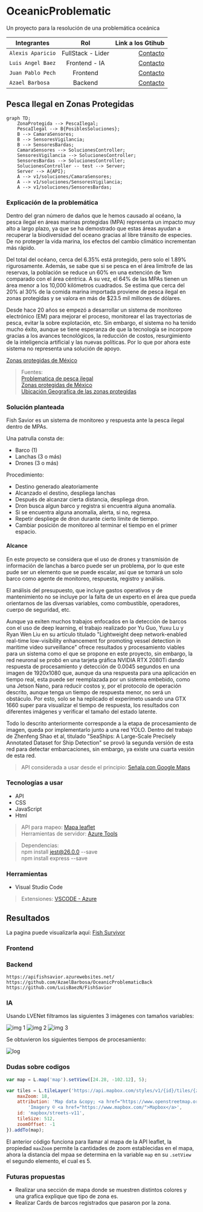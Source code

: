 # OceanicProblematic
Un proyecto para la resolución de una problemática oceánica

| Integrantes | Rol | Link a los Gtihub |
| ------------- |:-------------:| -----:|
|`Alexis Aparicio`|FullStack - Lider|[Contacto](https://github.com/Alexis96-2)|
|`Luis Angel Baez`|Frontend - IA|[Contacto](https://github.com/LuisBaezN)|
|`Juan Pablo Pech`|Frontend|[Contacto](https://github.com/JPabloPQ)|
|`Azael Barbosa`|Backend|[Contacto](https://github.com/AzaelBarbosa)|

## Pesca Ilegal en Zonas Protegidas

```mermaid
graph TD;
    ZonaProtegida --> PescaIlegal;
    PescaIlegal --> B{PosiblesSoluciones};
    B --> CamaraSensores;
    B --> SensoresVigilancia;
    B --> SensoresBardas;
    CamaraSensores --> SolucionesController;
    SensoresVigilancia --> SolucionesController;
    SensoresBardas --> SolucionesController;
    SolucionesController -- test --> Server;
    Server --> A{API};
    A --> v1/soluciones/CamaraSensores;
    A --> v1/soluciones/SensoresVigilancia;
    A --> v1/soluciones/SensoresBardas;
```

### Explicación de la problemática

Dentro del gran número de daños que le hemos causado al océano, la pesca ilegal en áreas marinas protegidas (MPA) representa un impacto muy alto a largo plazo, ya que se ha demostrado que estas áreas ayudan a recuperar la biodiversidad del oceano gracias al libre tránsito de especies. De no proteger la vida marina, los efectos del cambio climático incrementan más rápido.

Del total del océano, cerca del 6.35% está protegido, pero solo el 1.89% rigurosamente. Además, se sabe que si se pesca en el área limítrofe de las reservas, la población se reduce un 60% en una extención de 1km comparado con el área céntrica. A su vez, el 64% de las MPAs tienen un área menor a los 10,000 kilómetros cuadrados. Se estima que cerca del 20% al 30% de la comida marina importada proviene de pesca ilegal en zonas protegidas y se valora en más de $23.5 mil millones de dólares.

Desde hace 20 años se empezó a desarrollar un sistema de monitoreo electrónico (EM) para mejorar el proceso, monitorear el las trayectorias de pesca, evitar la sobre explotación, etc. Sin embargo, el sistema no ha tenido mucho éxito, aunque se tiene esperanza de que la tecnología se incorpore gracias a los avances tecnológicos, la reducción de costos, resurgimiento de la inteligencia artificial y las nuevas políticas. Por lo que por ahora este sistema no representa una solución de apoyo.


[Zonas protegidas de México](https://www.profepa.gob.mx/innovaportal/v/1380/1/mx.wap/areas_naturales_protegidas_marinas_y_litorales.html)

> Fuentes: <br> [Problematica de pesca ilegal](https://thehumaneleague.org/article/fishing-industry) <br> [Zonas protegidas de México](https://www.profepa.gob.mx/innovaportal/v/1380/1/mx.wap/areas_naturales_protegidas_marinas_y_litorales.html) <br> [Ubicación Geografíca de las zonas protegidas](https://simec.conanp.gob.mx/consulta_fichas.php)

### Solución planteada

Fish Savior es un sistema de monitoreo y respuesta ante la pesca ilegal dentro de MPAs.

Una patrulla consta de:
- Barco (1)
- Lanchas (3 o más)
- Drones (3 o más)

Procedimiento:
- Destino generado aleatoriamente
- Alcanzado el destino, despliega lanchas
- Después de alcanzar cierta distancia, despliega dron.
- Dron busca algun barco y registra si encuentra alguna anomalía.
- Si se encuentra alguna anomalía, alerta, si no, regresa.
- Repetir despliege de dron durante cierto límite de tiempo.
- Cambiar posición de monitoreo al terminar el tiempo en el primer espacio.

#### Alcance

En este proyecto se considera que el uso de drones y transmisión de información de lanchas a barco puede ser un problema, por lo que este pude ser un elemento que se puede escalar, así que se tomará un solo barco como agente de monitoreo, respuesta, registro y análisis.

El análisis del presupuesto, que incluye gastos operativos y de mantenimiento no se incluye por la falta de un experto en el área que pueda orientarnos de las diversas variables, como combustible, operadores, cuerpo de seguridad, etc.

Aunque ya exiten muchos trabajos enfocados en la detección de barcos con el uso de deep learning, el trabajo realizado por Yu Guo, Yuxu Lu y Ryan Wen Liu en su artículo titulado "Lightweight deep network-enabled real-time low-visibility enhancement for promoting vessel detection in maritime video surveillance" ofrece resultados y procesamiento viables para un sistema como el que se propone en este proyecto, sin embargo, la red neuronal se probó en una tarjeta gráfica NVIDIA RTX 2080Ti dando respuesta de procesamiento y detección de 0.0045 segundos en una imagen de 1920x1080 que, aunque da una respuesta para una aplicación en tiempo real, esta puede ser reemplazada por un sistema embebido, como una Jetson Nano, para reducir costos y, por el protocolo de operación descrito, aunque tenga un tiempo de respuesta menor, no será un obstáculo. Por esto, solo se ha replicado el experimeto usando una GTX 1660 super para visualizar el tiempo de respuesta, los resultados con diferentes imágenes y verificar el tamaño del estado latente. 

Todo lo descrito anteriormente corresponde a la etapa de procesamiento de imagen, queda por implementarlo junto a una red YOLO. Dentro del trabajo de Zhenfeng Shao et al, titulado "SeaShips: A Large-Scale Precisely Annotated Dataset for Ship Detection" se provó la segunda versión de esta red para detectar embarcaciones, sin embargo, ya existe una cuarta vesión de esta red.

> API considerada a usar desde el principio: [Señala con Google Maps](https://www.cursosgis.com/como-crear-geometrias-con-la-api-javascript-de-google-maps/)

### Tecnologías a usar

- API
- CSS
- JavaScript
- Html

> API para mapeo: [Mapa leaflet](https://leafletjs.com/examples/quick-start/) <br> Herramientas de servidor: [Azure Tools](https://marketplace.visualstudio.com/items?itemName=ms-azuretools.vscode-azureappservice)

> Dependencias: <br> npm install jest@26.0.0 --save <br> npm install express --save

### Herramientas

- Visual Studio Code

> Extensiones: [VSCODE - Azure](https://code.visualstudio.com/docs/azure/extensions)

## Resultados

La pagina puede visualizarla aquí: [Fish Survivor](https://fishsavior.azurewebsites.net/)

### Frontend

### Backend
    https://apifishsavior.azurewebsites.net/
    https://github.com/AzaelBarbosa/OceanicProblematicBack
    https://github.com/LuisBaezN/FishSavior
### IA

Usando LVENet filtramos las siguientes 3 imágenes con tamaños variables:

![img 1](assets/2.png)
![img 2](assets/23.png)
![img 3](assets/3.png)

Se obtuvieron los siguientes tiempos de procesamiento:

![log](assets/log.png)

### Dudas sobre codigos

```JavaScript
var map = L.map('map').setView([24.28, -102.12], 5);

var tiles = L.tileLayer('https://api.mapbox.com/styles/v1/{id}/tiles/{z}/{x}/{y}?access_token=pk.eyJ1IjoibWFwYm94IiwiYSI6ImNpejY4NXVycTA2emYycXBndHRqcmZ3N3gifQ.rJcFIG214AriISLbB6B5aw', {
    maxZoom: 18,
    attribution: 'Map data &copy; <a href="https://www.openstreetmap.org/copyright">OpenStreetMap</a> contributors, ' +
        'Imagery © <a href="https://www.mapbox.com/">Mapbox</a>',
    id: 'mapbox/streets-v11',
    tileSize: 512,
    zoomOffset: -1
}).addTo(map);
```

El anterior código funciona para llamar al mapa de la API leaflet, la propiedad `maxZoom` permite la cantidades de zoom establecidas en el mapa, ahora la distancia del mpaa se determina en la variable `map` en su `.setView` el segundo elemento, el cual es 5.

### Futuras propuestas

- Realizar una sección de mapa donde se muestren distintos colores y una grafica explique que tipo de zona es.
- Realizar Cards de barcos registrados que pasaron por la zona.


